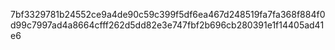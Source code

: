 7bf3329781b24552ce9a4de90c59c399f5df6ea467d248519fa7fa368f884f0d99c7997ad4a8664cfff262d5dd82e3e747fbf2b696cb280391e1f14405ad41e6
